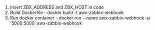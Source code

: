 1. Insert ZBX_ADDRESS and ZBX_HOST in code
2. Build Dockerfile - docker build -t awx-zabbix-webhook
3. Run docker container - docker run --name awx-zabbix-webhook -p '5000:5000' awx-zabbix-webhook